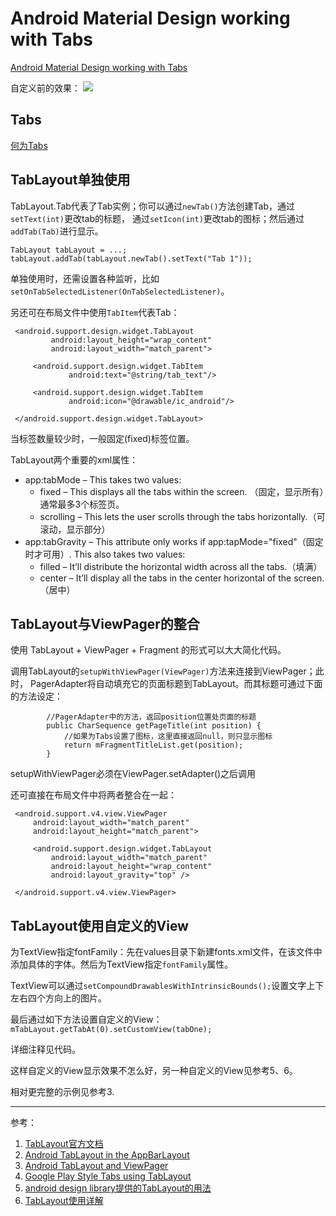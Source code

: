 # Android Material Design working with Tabs

[Android Material Design working with Tabs](http://www.androidhive.info/2015/09/android-material-design-working-with-tabs/)


自定义前的效果： ![](http://www.androidhive.info/wp-content/uploads/2015/09/android-tab-layout-with-icon-and-text.png)

## Tabs
[何为Tabs](https://material.io/guidelines/components/tabs.html)

## TabLayout单独使用

TabLayout.Tab代表了Tab实例；你可以通过`newTab()`方法创建Tab，通过`setText(int)`更改tab的标题，
通过`setIcon(int)`更改tab的图标；然后通过`addTab(Tab)`进行显示。

```
TabLayout tabLayout = ...;
tabLayout.addTab(tabLayout.newTab().setText("Tab 1"));
 ```

单独使用时，还需设置各种监听，比如 `setOnTabSelectedListener(OnTabSelectedListener)`。

另还可在布局文件中使用`TabItem`代表Tab：

```
 <android.support.design.widget.TabLayout
         android:layout_height="wrap_content"
         android:layout_width="match_parent">

     <android.support.design.widget.TabItem
             android:text="@string/tab_text"/>

     <android.support.design.widget.TabItem
             android:icon="@drawable/ic_android"/>

 </android.support.design.widget.TabLayout>
```



当标签数量较少时，一般固定(fixed)标签位置。

TabLayout两个重要的xml属性：

- app:tabMode – This takes two values:
  - fixed – This displays all the tabs within the screen. （固定，显示所有）通常最多3个标签页。
  - scrolling – This lets the user scrolls through the tabs horizontally.（可滚动，显示部分）
- app:tabGravity – This attribute only works if app:tapMode="fixed"（固定时才可用）. This also takes two values:
  - filled – It’ll distribute the horizontal width across all the tabs.（填满）
  - center – It’ll display all the tabs in the center horizontal of the screen.（居中）


## TabLayout与ViewPager的整合

使用 TabLayout + ViewPager + Fragment 的形式可以大大简化代码。

调用TabLayout的`setupWithViewPager(ViewPager)`方法来连接到ViewPager；此时，
PagerAdapter将自动填充它的页面标题到TabLayout。而其标题可通过下面的方法设定：

```
        //PagerAdapter中的方法，返回position位置处页面的标题
        public CharSequence getPageTitle(int position) {
            //如果为Tabs设置了图标，这里直接返回null，则只显示图标
            return mFragmentTitleList.get(position);
        }
```


setupWithViewPager必须在ViewPager.setAdapter()之后调用


还可直接在布局文件中将两者整合在一起：
```
 <android.support.v4.view.ViewPager
     android:layout_width="match_parent"
     android:layout_height="match_parent">

     <android.support.design.widget.TabLayout
         android:layout_width="match_parent"
         android:layout_height="wrap_content"
         android:layout_gravity="top" />

 </android.support.v4.view.ViewPager>
```


## TabLayout使用自定义的View

为TextView指定fontFamily：先在values目录下新建fonts.xml文件，在该文件中
添加具体的字体。然后为TextView指定`fontFamily`属性。

TextView可以通过`setCompoundDrawablesWithIntrinsicBounds();`设置文字上下左右四个方向上的图片。

最后通过如下方法设置自定义的View：  `mTabLayout.getTabAt(0).setCustomView(tabOne);`

详细注释见代码。

这样自定义的View显示效果不怎么好，另一种自定义的View见参考5、6。

相对更完整的示例见参考3.


---

参考：

1. [TabLayout官方文档](https://developer.android.com/reference/android/support/design/widget/TabLayout.html)
2. [Android TabLayout in the AppBarLayout](http://www.journaldev.com/12858/android-tablayout-appbarlayout)
3. [Android TabLayout and ViewPager](http://www.journaldev.com/12958/android-tablayout-viewpager)
4. [Google Play Style Tabs using TabLayout](https://guides.codepath.com/android/google-play-style-tabs-using-tablayout)
5. [android design library提供的TabLayout的用法](https://segmentfault.com/a/1190000003500271)
6. [TabLayout使用详解](http://www.jianshu.com/p/7f79b08f5afa)




